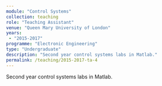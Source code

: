 ```yaml
---
module: "Control Systems"
collection: teaching
role: "Teaching Assistant"
venue: "Queen Mary University of London"
years:
 - "2015-2017"
programme: "Electronic Engineering"
type: "Undergraduate"
description: "Second year control systems labs in Matlab."
permalink: /teaching/2015-2017-ta-4
---
```


Second year control systems labs in Matlab.
